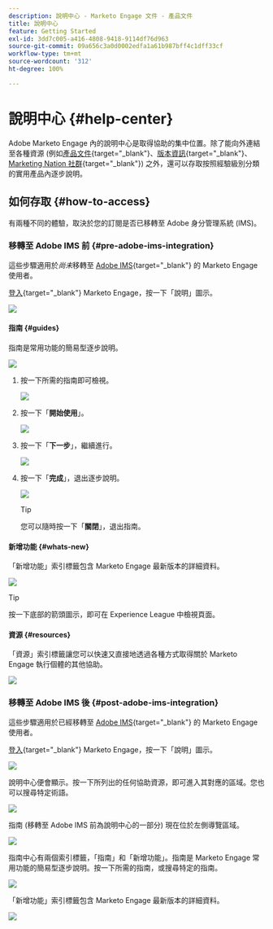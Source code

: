```yaml
---
description: 說明中心 - Marketo Engage 文件 - 產品文件
title: 說明中心
feature: Getting Started
exl-id: 3dd7c005-a416-4808-9418-9114df76d963
source-git-commit: 09a656c3a0d0002edfa1a61b987bff4c1dff33cf
workflow-type: tm+mt
source-wordcount: '312'
ht-degree: 100%

---
```


# 說明中心 {#help-center}

Adobe Marketo Engage 內的說明中心是取得協助的集中位置。除了能向外連結至各種資源 (例如[產品文件](/help/marketo/home.md){target="_blank"}、[版本資訊](/help/marketo/release-notes/current.md){target="_blank"}、[Marketing Nation 社群](https://nation.marketo.com/){target="_blank"}) 之外，還可以存取按照經驗級別分類的實用產品內逐步說明。

## 如何存取 {#how-to-access}

有兩種不同的體驗，取決於您的訂閱是否已移轉至 Adobe 身分管理系統 (IMS)。

### 移轉至 Adobe IMS 前 {#pre-adobe-ims-integration}

這些步驟適用於&#x200B;_尚未_&#x200B;移轉至 [Adobe IMS](/help/marketo/product-docs/administration/marketo-with-adobe-identity/adobe-identity-management-overview.md){target="_blank"} 的 Marketo Engage 使用者。

[登入](https://login.marketo.com/){target="_blank"} Marketo Engage，按一下「說明」圖示。

![](assets/help-center-1.png)

#### 指南 {#guides}

指南是常用功能的簡易型逐步說明。

![](assets/help-center-2.png)

1. 按一下所需的指南即可檢視。

   ![](assets/help-center-3.png)

1. 按一下「**開始使用**」。

   ![](assets/help-center-4.png)

1. 按一下「**下一步**」，繼續進行。

   ![](assets/help-center-5.png)

1. 按一下「**完成**」，退出逐步說明。

   ![](assets/help-center-6.png)

   >[!TIP]
   >
   >您可以隨時按一下「**關閉**」，退出指南。

#### 新增功能 {#whats-new}

「新增功能」索引標籤包含 Marketo Engage 最新版本的詳細資料。

![](assets/help-center-7.png)

>[!TIP]
>
>按一下底部的箭頭圖示，即可在 Experience League 中檢視頁面。

#### 資源 {#resources}

「資源」索引標籤讓您可以快速又直接地透過各種方式取得關於 Marketo Engage 執行個體的其他協助。

![](assets/help-center-8.png)

### 移轉至 Adobe IMS 後 {#post-adobe-ims-integration}

這些步驟適用於已經移轉至 [Adobe IMS](/help/marketo/product-docs/administration/marketo-with-adobe-identity/adobe-identity-management-overview.md){target="_blank"} 的 Marketo Engage 使用者。

[登入](https://experience.adobe.com/){target="_blank"} Marketo Engage，按一下「說明」圖示。

![](assets/help-center-9.png)

說明中心便會顯示。按一下所列出的任何協助資源，即可進入其對應的區域。您也可以搜尋特定術語。

![](assets/help-center-10.png)

指南 (移轉至 Adobe IMS 前為說明中心的一部分) 現在位於左側導覽區域。

![](assets/help-center-11.png)

指南中心有兩個索引標籤，「指南」和「新增功能」。指南是 Marketo Engage 常用功能的簡易型逐步說明。按一下所需的指南，或搜尋特定的指南。

![](assets/help-center-12.png)

「新增功能」索引標籤包含 Marketo Engage 最新版本的詳細資料。

![](assets/help-center-13.png)
